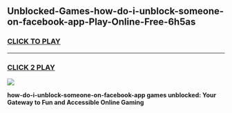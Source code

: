 
## Unblocked-Games-how-do-i-unblock-someone-on-facebook-app-Play-Online-Free-6h5as
<h3>
<a href="https://premium76.site?title=how-do-i-unblock-someone-on-facebook-app&ref=26A">CLICK TO PLAY</a></h3>
<hr>

<h3>
<a href="https://premium76.site?title=how-do-i-unblock-someone-on-facebook-app&ref=26A">CLICK 2 PLAY</a>
  
</h3>

<a href="https://premium76.site?title=how-do-i-unblock-someone-on-facebook-app&ref=26A"><img src="https://clearcache.store/games.png"></a>


**how-do-i-unblock-someone-on-facebook-app games unblocked: Your Gateway to Fun and Accessible Online Gaming**
